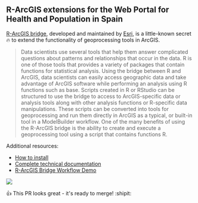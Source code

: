 ## R-ArcGIS extensions for the Web Portal for Health and Population in Spain

[R-ArcGIS bridge](https://r-arcgis.github.io/), developed and maintained by [Esri](https://www.esri.com/en-us/home), is a little-known secret :fire: to extend the functionality of geoprocessing tools in ArcGIS.

> Data scientists use several tools that help them answer complicated questions about patterns and relationships that occur in the data. R is one of those tools that provides a variety of packages that contain functions for statistical analysis. Using the bridge between R and ArcGIS, data scientists can easily access geographic data and take advantage of ArcGIS software while performing an analysis using R functions such as base. Scripts created in R or RStudio can be structured to use the bridge to access to ArcGIS-specific data or analysis tools along with other analysis functions or R-specific data manipulations. These scripts can be converted into tools for geoprocessing and run them directly in ArcGIS as a typical, or built-in tool in a ModelBuilder workflow. One of the many benefits of using the R-ArcGIS bridge is the ability to create and execute a geoprocessing tool using a script that contains functions R.

Additional resources:

- [How to install](https://github.com/R-ArcGIS/r-bridge-install)
- [Complete technical documentation](https://r-arcgis.github.io/assets/arcgisbinding.pdf) 
- [R-ArcGIS Bridge Workflow Demo](https://community.esri.com/videos/3343)

![](https://www.esri.com/arcgis-blog/wp-content/uploads/2018/09/Integrating-R-and-ArcGIS-for-Advanced-Analysis.png)



:+1: This PR looks great - it's ready to merge! :shipit:
